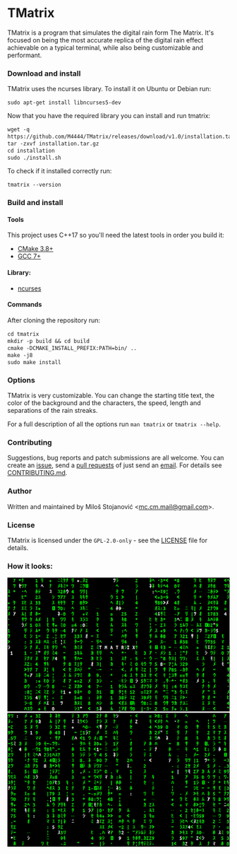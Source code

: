 # TMatrix
TMatrix is a program that simulates the digital rain form The Matrix.
It's focused on being the most accurate replica of the digital rain effect achievable on a typical terminal, while also being customizable and performant.

### Download and install
TMatrix uses the ncurses library.
To install it on Ubuntu or Debian run:
```
sudo apt-get install libncurses5-dev
```
Now that you have the required library you can install and run tmatrix:
```
wget -q https://github.com/M4444/TMatrix/releases/download/v1.0/installation.tar.gz
tar -zxvf installation.tar.gz
cd installation
sudo ./install.sh
```
To check if it installed correctly run:
```
tmatrix --version
```

### Build and install
#### Tools
This project uses C++17 so you'll need the latest tools in order you build it:
- [CMake 3.8+](https://cmake.org/download/)
- [GCC 7+](https://gcc.gnu.org/)

#### Library:
- [ncurses](https://www.gnu.org/software/ncurses/)

#### Commands
After cloning the repository run:
```
cd tmatrix
mkdir -p build && cd build
cmake -DCMAKE_INSTALL_PREFIX:PATH=bin/ ..
make -j8
sudo make install
```

### Options
TMatrix is very customizable.
You can change the starting title text, the color of the background and the characters, the speed, length and separations of the rain streaks.

For a full description of all the options run `man tmatrix` or `tmatrix --help`.

### Contributing
Suggestions, bug reports and patch submissions are all welcome.
You can create an [issue](../../issues), send a [pull requests](../../pulls) of just send an [email](mailto:mc.cm.mail@gmail.com).
For details see [CONTRIBUTING.md](../master/CONTRIBUTING.md).

### Author
Written and maintained by Miloš Stojanović \<[mc.cm.mail@gmail.com](mailto:mc.cm.mail@gmail.com)\>.

### License
TMatrix is licensed under the `GPL-2.0-only` - see the [LICENSE](../master/LICENSE) file for details.

### How it looks:
![](assets/img/TMatrix.png?raw=true)
![](assets/img/TMatrix.gif?raw=true)
